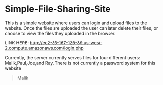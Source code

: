 # Simple-File-Sharing-Site
This is a simple website where users can login and upload files to the website.  Once the files are uploaded the user can later delete their files, or choose to view the files they uploaded in the browser.

LINK HERE: http://ec2-35-167-126-39.us-west-2.compute.amazonaws.com/login.php

Currently, the server currently serves files for four different users:
Malik,Paul,Joe,and Ray.  There is not currently a password system for this website

>Malik


